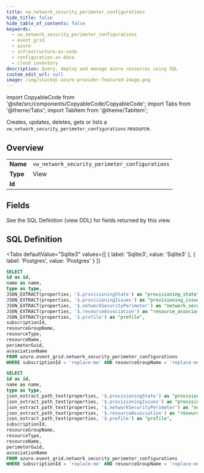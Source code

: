 ```yaml
--- 
title: vw_network_security_perimeter_configurations
hide_title: false
hide_table_of_contents: false
keywords:
  - vw_network_security_perimeter_configurations
  - event_grid
  - azure
  - infrastructure-as-code
  - configuration-as-data
  - cloud inventory
description: Query, deploy and manage azure resources using SQL
custom_edit_url: null
image: /img/stackql-azure-provider-featured-image.png
---
```


import CopyableCode from '@site/src/components/CopyableCode/CopyableCode';
import Tabs from '@theme/Tabs';
import TabItem from '@theme/TabItem';

Creates, updates, deletes, gets or lists a <code>vw_network_security_perimeter_configurations</code> resource.

## Overview
<table><tbody>
<tr><td><b>Name</b></td><td><code>vw_network_security_perimeter_configurations</code></td></tr>
<tr><td><b>Type</b></td><td>View</td></tr>
<tr><td><b>Id</b></td><td><CopyableCode code="azure.event_grid.vw_network_security_perimeter_configurations" /></td></tr>
</tbody></table>

## Fields

See the SQL Definition (view DDL) for fields returned by this view.

## SQL Definition

<Tabs
defaultValue="Sqlite3"
values={[
{ label: 'Sqlite3', value: 'Sqlite3' },
{ label: 'Postgres', value: 'Postgres' }
]}
>
<TabItem value="Sqlite3">

```sql
SELECT
id as id,
name as name,
type as type,
JSON_EXTRACT(properties, '$.provisioningState') as "provisioning_state",
JSON_EXTRACT(properties, '$.provisioningIssues') as "provisioning_issues",
JSON_EXTRACT(properties, '$.networkSecurityPerimeter') as "network_security_perimeter",
JSON_EXTRACT(properties, '$.resourceAssociation') as "resource_association",
JSON_EXTRACT(properties, '$.profile') as "profile",
subscriptionId,
resourceGroupName,
resourceType,
resourceName,
perimeterGuid,
associationName
FROM azure.event_grid.network_security_perimeter_configurations
WHERE subscriptionId = 'replace-me' AND resourceGroupName = 'replace-me' AND resourceType = 'replace-me' AND resourceName = 'replace-me';
```

</TabItem>
<TabItem value="Postgres">

```sql
SELECT
id as id,
name as name,
type as type,
json_extract_path_text(properties, '$.provisioningState') as "provisioning_state",
json_extract_path_text(properties, '$.provisioningIssues') as "provisioning_issues",
json_extract_path_text(properties, '$.networkSecurityPerimeter') as "network_security_perimeter",
json_extract_path_text(properties, '$.resourceAssociation') as "resource_association",
json_extract_path_text(properties, '$.profile') as "profile",
subscriptionId,
resourceGroupName,
resourceType,
resourceName,
perimeterGuid,
associationName
FROM azure.event_grid.network_security_perimeter_configurations
WHERE subscriptionId = 'replace-me' AND resourceGroupName = 'replace-me' AND resourceType = 'replace-me' AND resourceName = 'replace-me';
```

</TabItem>
</Tabs>
